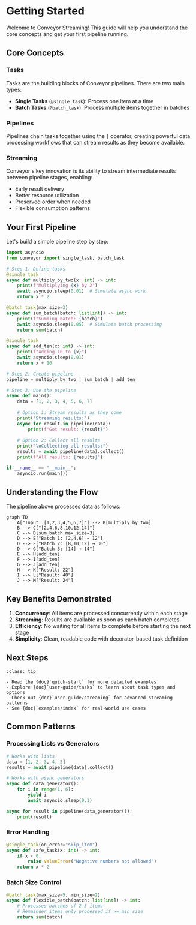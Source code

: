 # Getting Started

Welcome to Conveyor Streaming! This guide will help you understand the core concepts and get your first pipeline running.

## Core Concepts

### Tasks

Tasks are the building blocks of Conveyor pipelines. There are two main types:

- **Single Tasks** (`@single_task`): Process one item at a time
- **Batch Tasks** (`@batch_task`): Process multiple items together in batches

### Pipelines

Pipelines chain tasks together using the `|` operator, creating powerful data processing workflows that can stream results as they become available.

### Streaming

Conveyor's key innovation is its ability to stream intermediate results between pipeline stages, enabling:
- Early result delivery
- Better resource utilization
- Preserved order when needed
- Flexible consumption patterns

## Your First Pipeline

Let's build a simple pipeline step by step:

```python
import asyncio
from conveyor import single_task, batch_task

# Step 1: Define tasks
@single_task
async def multiply_by_two(x: int) -> int:
    print(f"Multiplying {x} by 2")
    await asyncio.sleep(0.01)  # Simulate async work
    return x * 2

@batch_task(max_size=3)
async def sum_batch(batch: list[int]) -> int:
    print(f"Summing batch: {batch}")
    await asyncio.sleep(0.05)  # Simulate batch processing
    return sum(batch)

@single_task
async def add_ten(x: int) -> int:
    print(f"Adding 10 to {x}")
    await asyncio.sleep(0.01)
    return x + 10

# Step 2: Create pipeline
pipeline = multiply_by_two | sum_batch | add_ten

# Step 3: Use the pipeline
async def main():
    data = [1, 2, 3, 4, 5, 6, 7]
    
    # Option 1: Stream results as they come
    print("Streaming results:")
    async for result in pipeline(data):
        print(f"Got result: {result}")
    
    # Option 2: Collect all results
    print("\nCollecting all results:")
    results = await pipeline(data).collect()
    print(f"All results: {results}")

if __name__ == "__main__":
    asyncio.run(main())
```

## Understanding the Flow

The pipeline above processes data as follows:

```{mermaid}
graph TD
    A["Input: [1,2,3,4,5,6,7]"] --> B[multiply_by_two]
    B --> C["[2,4,6,8,10,12,14]"]
    C --> D[sum_batch max_size=3]
    D --> E["Batch 1: [2,4,6] → 12"]
    D --> F["Batch 2: [8,10,12] → 30"] 
    D --> G["Batch 3: [14] → 14"]
    E --> H[add_ten]
    F --> I[add_ten]
    G --> J[add_ten]
    H --> K["Result: 22"]
    I --> L["Result: 40"]
    J --> M["Result: 24"]
```

## Key Benefits Demonstrated

1. **Concurrency**: All items are processed concurrently within each stage
2. **Streaming**: Results are available as soon as each batch completes
3. **Efficiency**: No waiting for all items to complete before starting the next stage
4. **Simplicity**: Clean, readable code with decorator-based task definition

## Next Steps

```{admonition} What's Next?
:class: tip

- Read the {doc}`quick-start` for more detailed examples
- Explore {doc}`user-guide/tasks` to learn about task types and options
- Check out {doc}`user-guide/streaming` for advanced streaming patterns
- See {doc}`examples/index` for real-world use cases
```

## Common Patterns

### Processing Lists vs Generators

```python
# Works with lists
data = [1, 2, 3, 4, 5]
results = await pipeline(data).collect()

# Works with async generators
async def data_generator():
    for i in range(1, 6):
        yield i
        await asyncio.sleep(0.1)

async for result in pipeline(data_generator()):
    print(result)
```

### Error Handling

```python
@single_task(on_error="skip_item")
async def safe_task(x: int) -> int:
    if x < 0:
        raise ValueError("Negative numbers not allowed")
    return x * 2
```

### Batch Size Control

```python
@batch_task(max_size=5, min_size=2)
async def flexible_batch(batch: list[int]) -> int:
    # Processes batches of 2-5 items
    # Remainder items only processed if >= min_size
    return sum(batch)
```